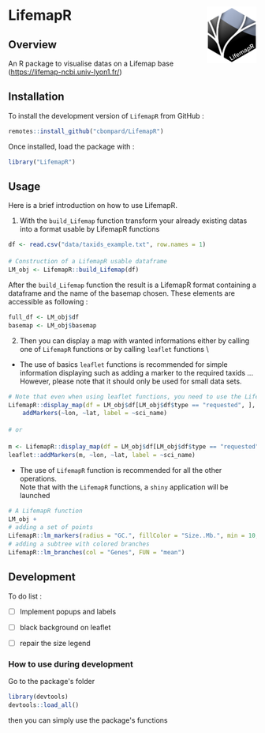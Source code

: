 # LifemapR <img src="man/figures/lifemapr-logo.png" align="right" style="float:right; width:20%;"/>

## Overview

An R package to visualise datas on a Lifemap base (https://lifemap-ncbi.univ-lyon1.fr/) 

## Installation

To install the development version of <code>LifemapR</code> from GitHub :
```r
remotes::install_github("cbompard/LifemapR")
```
Once installed, load the package with :
```r
library("LifemapR")
```


## Usage

Here is a brief introduction on how to use LifemapR.

1. With the ```build_Lifemap``` function transform your already existing datas into a format usable by LifemapR functions

```r
df <- read.csv("data/taxids_example.txt", row.names = 1)

# Construction of a LifemapR usable dataframe
LM_obj <- LifemapR::build_Lifemap(df)
```
After the ```build_Lifemap``` function the result is a LifemapR format containing a dataframe and the name of the basemap chosen. These elements are accessible as following :
```r
full_df <- LM_obj$df
basemap <- LM_obj$basemap
```

2. Then you can display a map with wanted informations either by calling one of ```LifemapR``` functions or by calling ```leaflet``` functions \
- The use of basics ```leaflet``` functions is recommended for simple information displaying such as adding a marker to the required taxids ... \
However, please note that it should only be used for small data sets.
```r
# Note that even when using leaflet functions, you need to use the LifemapR display_map function
LifemapR::display_map(df = LM_obj$df[LM_obj$df$type == "requested", ], m = LM_obj$basemap) %>% 
    addMarkers(~lon, ~lat, label = ~sci_name)

# or

m <- LifemapR::display_map(df = LM_obj$df[LM_obj$df$type == "requested", ], map = LM_obj$basemap) 
leaflet::addMarkers(m, ~lon, ~lat, label = ~sci_name)
```

- The use of ```LifemapR``` function is recommended for all the other operations.\
Note that with the ```LifemapR``` functions, a ```shiny``` application will be launched

```r
# A LifemapR function
LM_obj + 
# adding a set of points
LifemapR::lm_markers(radius = "GC.", fillColor = "Size..Mb.", min = 10, max = 80, FUN="mean", fillColor_pal = "Accent", legend = TRUE, stroke = TRUE) +
# adding a subtree with colored branches
LifemapR::lm_branches(col = "Genes", FUN = "mean")
```


## Development

To do list : 
- [ ] Implement popups and labels
- [ ] black background on leaflet
- [ ] repair the size legend


### How to use during development

Go to the package's folder

```r
library(devtools)
devtools::load_all()
```
then you can simply use the package's functions